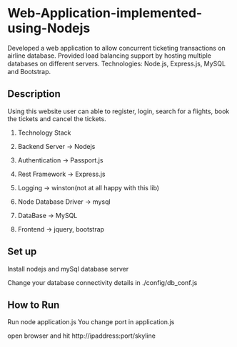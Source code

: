 # Web-Application-implemented-using-Nodejs

 Developed a web application to allow concurrent ticketing transactions on airline database.
 Provided load balancing support by hosting multiple databases on diﬀerent servers. Technologies: Node.js, Express.js, MySQL and Bootstrap.
 
 
## Description

Using this website user can able to register, login, search for a flights, book the tickets and cancel the tickets.

1. Technology Stack

2. Backend Server -> Nodejs

3. Authentication -> Passport.js

4. Rest Framework -> Express.js

5. Logging -> winston(not at all happy with this lib)

6. Node Database Driver -> mysql

7. DataBase -> MySQL

8. Frontend -> jquery, bootstrap

## Set up
Install nodejs and mySql database server

Change your database connectivity details in ./config/db_conf.js

## How to Run
Run node application.js You change port in application.js

open browser and hit http://ipaddress:port/skyline

